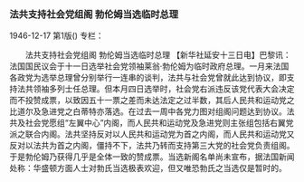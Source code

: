 ### 法共支持社会党组阁  勃伦姆当选临时总理

1946-12-17
第1版()
专栏：

　　法共支持社会党组阁  勃伦姆当选临时总理
    【新华社延安十三日电】巴黎讯：法国国民议会于十一日选举社会党领袖莱翁·勃伦姆为临时政府总理。一月来法国各政党为选举总理曾分别举行一连串的谈判，法共与社会党曾就此达到协议，即支持法共领袖多列士任总理。但本月四日选举时，社会党右派违反该党代表大会决定而不投赞成票，以致因五十一票之差而未达法定之过半数，其后人民共和运动党之比道尔及急进党之白蒂特亦落选。在过去一周中各党力图对组阁问题达到协议。法共及社会党愿组“左翼中心”内阁，而人民共和运动党及急进党则主张组包括右翼党派之联合内阁。法共坚持反对以人民共和运动党为首之内阁，而人民共和运动党又反对以法共为首之内阁，僵持不下，法共乃转而支持第三大党的社会党负责组阁。于是勃伦姆乃获得几乎是全体一致的赞成票。当选新阁名单尚未宣布，据法国新闻处称：华盛顿方面人士对勃氏当选极表欢迎，但又唯恐勃氏之当选仅是暂时的。
